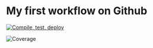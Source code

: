 # My first workflow on Github

[![Compile, test, deploy](https://github.com/zjbro/day22-giphy/actions/workflows/main.yaml/badge.svg)](https://github.com/zjbro/day22-giphy/actions/workflows/main.yaml)

![Coverage](https://spaceymom.sgp1.digitaloceanspaces.com/jacoco.svg)